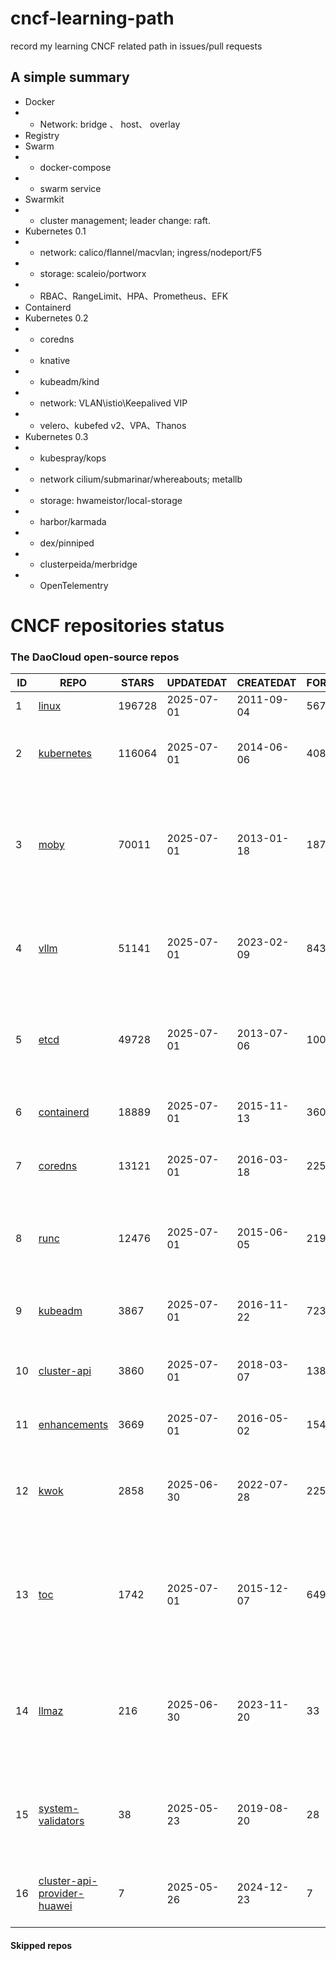 # cncf-learning-path
record my learning CNCF related path in issues/pull requests

## A simple summary
- Docker
- - Network: bridge 、 host、 overlay
- Registry
- Swarm
- - docker-compose
- - swarm service
- Swarmkit
- - cluster management; leader change: raft.
- Kubernetes 0.1
- - network: calico/flannel/macvlan; ingress/nodeport/F5
- - storage: scaleio/portworx
- - RBAC、RangeLimit、HPA、Prometheus、EFK
- Containerd
- Kubernetes 0.2
- - coredns
- - knative
- - kubeadm/kind
- - network: VLAN\istio\Keepalived VIP
- - velero、kubefed v2、VPA、Thanos
- Kubernetes 0.3
- - kubespray/kops
- - network cilium/submarinar/whereabouts; metallb
- - storage: hwameistor/local-storage
- - harbor/karmada
- - dex/pinniped
- - clusterpeida/merbridge
- - OpenTelementry

# CNCF repositories status
<!--START_SECTION:github_repos-->
### The DaoCloud open-source repos
| ID |                                                REPO                                                | STARS  | UPDATEDAT  | CREATEDAT  | FORKSCOUNT |                                                DESCRIPTIONS                                                |
|----|----------------------------------------------------------------------------------------------------|--------|------------|------------|------------|------------------------------------------------------------------------------------------------------------|
|  1 | [linux](https://github.com/torvalds/linux)                                                         | 196728 | 2025-07-01 | 2011-09-04 |      56765 | Linux kernel source tree                                                                                   |
|  2 | [kubernetes](https://github.com/kubernetes/kubernetes)                                             | 116064 | 2025-07-01 | 2014-06-06 |      40869 | Production-Grade Container Scheduling and Management                                                       |
|  3 | [moby](https://github.com/moby/moby)                                                               |  70011 | 2025-07-01 | 2013-01-18 |      18778 | The Moby Project - a collaborative project for the container ecosystem to assemble container-based systems |
|  4 | [vllm](https://github.com/vllm-project/vllm)                                                       |  51141 | 2025-07-01 | 2023-02-09 |       8434 | A high-throughput and memory-efficient inference and serving engine for LLMs                               |
|  5 | [etcd](https://github.com/etcd-io/etcd)                                                            |  49728 | 2025-07-01 | 2013-07-06 |      10099 | Distributed reliable key-value store for the most critical data of a distributed system                    |
|  6 | [containerd](https://github.com/containerd/containerd)                                             |  18889 | 2025-07-01 | 2015-11-13 |       3602 | An open and reliable container runtime                                                                     |
|  7 | [coredns](https://github.com/coredns/coredns)                                                      |  13121 | 2025-07-01 | 2016-03-18 |       2256 | CoreDNS is a DNS server that chains plugins                                                                |
|  8 | [runc](https://github.com/opencontainers/runc)                                                     |  12476 | 2025-07-01 | 2015-06-05 |       2193 | CLI tool for spawning and running containers according to the OCI specification                            |
|  9 | [kubeadm](https://github.com/kubernetes/kubeadm)                                                   |   3867 | 2025-07-01 | 2016-11-22 |        723 | Aggregator for issues filed against kubeadm                                                                |
| 10 | [cluster-api](https://github.com/kubernetes-sigs/cluster-api)                                      |   3860 | 2025-07-01 | 2018-03-07 |       1387 | Home for Cluster API, a subproject of sig-cluster-lifecycle                                                |
| 11 | [enhancements](https://github.com/kubernetes/enhancements)                                         |   3669 | 2025-07-01 | 2016-05-02 |       1547 | Enhancements tracking repo for Kubernetes                                                                  |
| 12 | [kwok](https://github.com/kubernetes-sigs/kwok)                                                    |   2858 | 2025-06-30 | 2022-07-28 |        225 | Kubernetes WithOut Kubelet -  Simulates thousands of Nodes and Clusters.                                   |
| 13 | [toc](https://github.com/cncf/toc)                                                                 |   1742 | 2025-07-01 | 2015-12-07 |        649 | ⚖️ The CNCF Technical Oversight Committee (TOC) is the technical governing body of the CNCF Foundation.    |
| 14 | [llmaz](https://github.com/InftyAI/llmaz)                                                          |    216 | 2025-06-30 | 2023-11-20 |         33 | ☸️ Easy, advanced inference platform for large language models on Kubernetes. 🌟 Star to support our work! |
| 15 | [system-validators](https://github.com/kubernetes/system-validators)                               |     38 | 2025-05-23 | 2019-08-20 |         28 | A set of system-oriented validators for kubeadm preflight checks.                                          |
| 16 | [cluster-api-provider-huawei](https://github.com/HuaweiCloudDeveloper/cluster-api-provider-huawei) |      7 | 2025-05-26 | 2024-12-23 |          7 | Kubernetes Cluster API Provider Huawei Cloud (CAPHW)                                                       |



#### Skipped repos
<!--END_SECTION:github_repos-->
